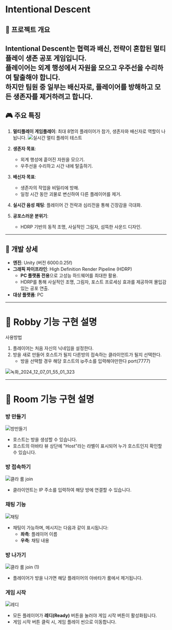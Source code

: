 # Intentional Descent

## 📖 **프로젝트 개요**
**Intentional Descent**는 협력과 배신, 전략이 혼합된 멀티플레이 생존 공포 게임입니다.  
플레이어는 외계 행성에서 자원을 모으고 우주선을 수리하여 탈출해야 합니다.  
하지만 팀원 중 일부는 **배신자**로, 플레이어를 방해하고 모든 생존자를 제거하려고 합니다.  
---

## 🎮 **주요 특징**
1. **멀티플레이 게임플레이**: 최대 8명의 플레이어가 참가, 생존자와 배신자로 역할이 나뉩니다.
![실시간 멀티 플레이 테스트](https://github.com/user-attachments/assets/5c765f35-8a6d-467b-9791-7141dfd1c3c2)


2. **생존자 목표**:
   - 외계 행성에 흩어진 자원을 모으기.
   - 우주선을 수리하고 시간 내에 탈출하기.
3. **배신자 목표**:
   - 생존자의 작업을 비밀리에 방해.
   - 일정 시간 동안 괴물로 변신하여 다른 플레이어를 제거.
4. **실시간 음성 채팅**: 플레이어 간 전략과 심리전을 통해 긴장감을 극대화.
5. **공포스러운 분위기**:
   - HDRP 기반의 동적 조명, 사실적인 그림자, 섬뜩한 사운드 디자인.

---

## 🚀 **개발 상세**
- **엔진**: Unity (버전 6000.0.25f)
- **그래픽 파이프라인**: High Definition Render Pipeline (HDRP)
  - **PC 플랫폼 전용**으로 고성능 하드웨어를 최대한 활용.
  - HDRP를 통해 사실적인 조명, 그림자, 포스트 프로세싱 효과를 제공하여 몰입감 있는 공포 연출.
- **대상 플랫폼**: PC



---

# 📖 **Robby 기능 구현 설명**

사용방법
1. 플레이어는 처음 자신의 닉네임을 설정한다.
2. 방을 새로 만들어 호스트가 될지 다른방의 접속하는 클라이언트가 될지 선택한다.
   - 방을 선택할 경우 해당 호스트의 ip주소를 입력해야만한다 port(7777)

![녹화_2024_12_07_01_55_01_323](https://github.com/user-attachments/assets/b16c34e5-73ab-43da-aa23-3657c34e7d0c)

---

# 📖 **Room 기능 구현 설명**


### 방 만들기
![방만들기](https://github.com/user-attachments/assets/4ea56ffd-fa15-48df-8129-439074419148)

- 호스트는 방을 생성할 수 있습니다.
- 호스트의 아바타 뷰 상단에 "Host"라는 라벨이 표시되어 누가 호스트인지 확인할 수 있습니다.



### 방 접속하기
![클라 룸 join](https://github.com/user-attachments/assets/c8db1966-846f-4c59-be50-86cc0da32c21)

- 클라이언트는 IP 주소를 입력하여 해당 방에 연결할 수 있습니다.


### 채팅 기능
![채팅](https://github.com/user-attachments/assets/1e2a0452-f4e8-46f8-8f79-48ab798850cf)

- 채팅이 가능하며, 메시지는 다음과 같이 표시됩니다:
  - **좌측**: 플레이어 이름
  - **우측**: 채팅 내용

### 방 나가기
![클라 룸 join (1)](https://github.com/user-attachments/assets/8f8174a4-28b6-43d5-b6f4-7827fb85ea23)

- 플레이어가 방을 나가면 해당 플레이어의 아바타가 룸에서 제거됩니다.


### 게임 시작
![레디](https://github.com/user-attachments/assets/8eea9d32-4fee-4461-bc2f-71f51720a9d8)

- 모든 플레이어가 **레디(Ready)** 버튼을 눌러야 게임 시작 버튼이 활성화됩니다.
- 게임 시작 버튼 클릭 시, 게임 플레이 씬으로 이동합니다.

